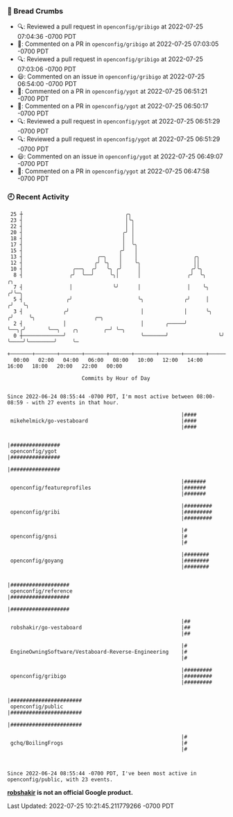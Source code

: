 ### 🍞 Bread Crumbs

 * 🔍: Reviewed a pull request in  `openconfig/gribigo` at 2022-07-25 07:04:36 -0700 PDT
 * 💬: Commented on a PR in  `openconfig/gribigo` at 2022-07-25 07:03:05 -0700 PDT
 * 🔍: Reviewed a pull request in  `openconfig/gribigo` at 2022-07-25 07:03:06 -0700 PDT
 * 😃: Commented on an issue in `openconfig/gribigo` at 2022-07-25 06:54:00 -0700 PDT
 * 💬: Commented on a PR in  `openconfig/ygot` at 2022-07-25 06:51:21 -0700 PDT
 * 💬: Commented on a PR in  `openconfig/ygot` at 2022-07-25 06:50:17 -0700 PDT
 * 🔍: Reviewed a pull request in  `openconfig/ygot` at 2022-07-25 06:51:29 -0700 PDT
 * 🔍: Reviewed a pull request in  `openconfig/ygot` at 2022-07-25 06:51:29 -0700 PDT
 * 😃: Commented on an issue in `openconfig/ygot` at 2022-07-25 06:49:07 -0700 PDT
 * 💬: Commented on a PR in  `openconfig/ygot` at 2022-07-25 06:47:58 -0700 PDT

### 🕘 Recent Activity
```
 25 ┼                                 ╭╮
 23 ┤                                 │╰╮
 22 ┤                                 │ │
 20 ┤                                ╭╯ │
 18 ┤                                │  │
 17 ┤                                │  ╰╮
 15 ┤                               ╭╯   │
 13 ┤                        ╭─╮    │    │                  ╭╮
 12 ┤                       ╭╯ ╰╮   │    ╰╮                 ││
 10 ┤                ╭──╮  ╭╯   ╰╮ ╭╯     │                ╭╯╰╮
  8 ┤               ╭╯  ╰──╯     ╰╮│      │               ╭╯  ╰╮         ╭╮
  7 ┤               │             ╰╯      │               │    ╰╮       ╭╯╰─╮
  5 ┤              ╭╯                     ╰╮             ╭╯     │      ╭╯   ╰╮
  3 ┤             ╭╯                       │             │      ╰╮    ╭╯     ╰╮                   ╭─╮
  2 ┤             │                        │       ╭─────╯       ╰──╮╭╯       ╰──╮    ╭╮        ╭─╯ ╰─╮
  0 ┼─────────────╯                        ╰───────╯                ╰╯           ╰────╯╰────────╯     ╰─
    +───────+───────+───────+───────+───────+───────+───────+───────+───────+───────+───────+───────+────
  00:00   02:00   04:00   06:00   08:00   10:00   12:00   14:00   16:00   18:00   20:00   22:00   00:00   

						Commits by Hour of Day


Since 2022-06-24 08:55:44 -0700 PDT, I'm most active between 08:00-08:59 - with 27 events in that hour.

```



```
                                                        |####
 mikehelmick/go-vestaboard                              |####
                                                        |####

                                                        |################
 openconfig/ygot                                        |################
                                                        |################

                                                        |#######
 openconfig/featureprofiles                             |#######
                                                        |#######

                                                        |#########
 openconfig/gribi                                       |#########
                                                        |#########

                                                        |#
 openconfig/gnsi                                        |#
                                                        |#

                                                        |########
 openconfig/goyang                                      |########
                                                        |########

                                                        |###################
 openconfig/reference                                   |###################
                                                        |###################

                                                        |##
 robshakir/go-vestaboard                                |##
                                                        |##

                                                        |#
 EngineOwningSoftware/Vestaboard-Reverse-Engineering    |#
                                                        |#

                                                        |#########
 openconfig/gribigo                                     |#########
                                                        |#########

                                                        |#######################
 openconfig/public                                      |#######################
                                                        |#######################

                                                        |#
 gchq/BoilingFrogs                                      |#
                                                        |#



Since 2022-06-24 08:55:44 -0700 PDT, I've been most active in openconfig/public, with 23 events.

```
**[robshakir](mailto:robjs@google.com) is not an official Google product.**  


Last Updated: 2022-07-25 10:21:45.211779266 -0700 PDT
